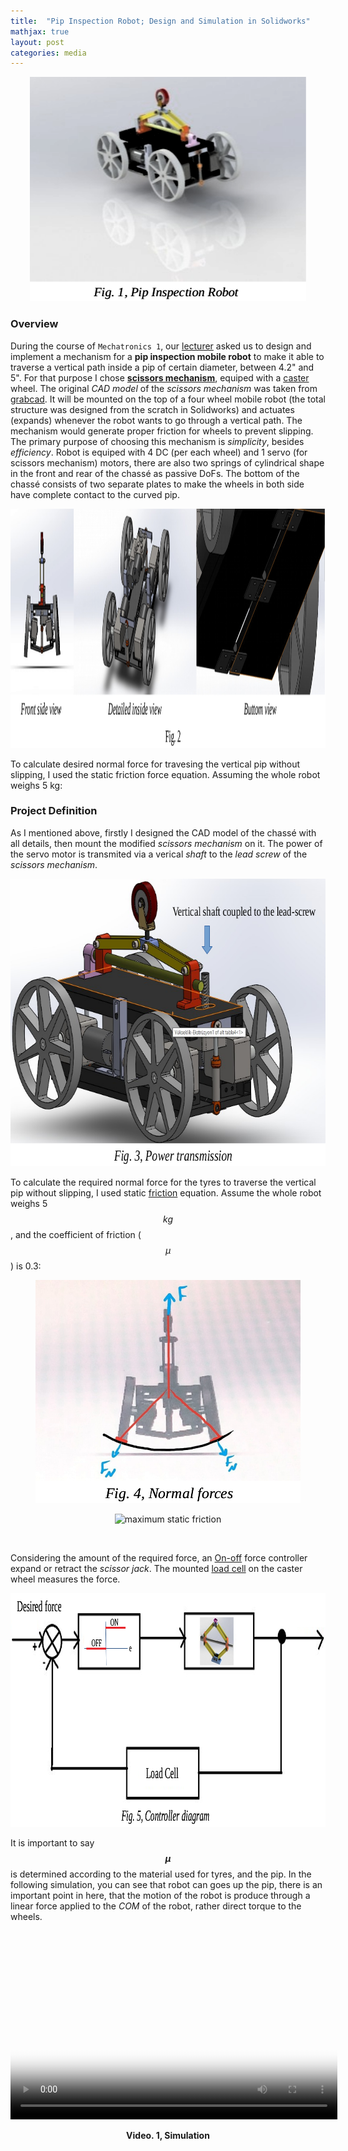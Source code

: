 ```yaml
---
title:  "Pip Inspection Robot; Design and Simulation in Solidworks"
mathjax: true
layout: post
categories: media
---
```


<p style="text-align:center;">
    <img width="442" height="359" src="/img/pip_inspection_robot/pip_inspection_robot.png" alt="Pip-Inspection robot">
</p>

### Overview

During the course of `Mechatronics 1`, our [lecturer](https://profile.ut.ac.ir/en/~hrhadi/courses) asked us to design and implement a mechanism for a __pip inspection mobile robot__ to make it able to traverse a vertical path inside a pip of certain diameter, between 4.2" and 5". For that purpose I chose [__scissors mechanism__](https://en.wikipedia.org/wiki/Scissors_mechanism), equiped with a [caster](https://en.wikipedia.org/wiki/Caster) wheel. The original _CAD model_ of the _scissors mechanism_ was taken from [grabcad](https://grabcad.com/library). It will be mounted on the top of a four wheel mobile robot (the total structure was designed from the scratch in Solidworks) and actuates (expands) whenever the robot wants to go through a vertical path. The mechanism would generate proper friction for wheels to prevent slipping. The primary purpose of choosing this mechanism is _simplicity_, besides _efficiency_. Robot is equiped with 4 DC (per each wheel) and 1 servo (for scissors mechanism) motors, there are also two springs of cylindrical shape in the front and rear of the chassé as passive DoFs. The bottom of the chassé consists of two separate plates to make the wheels in both side have complete contact to the curved pip.

<p style="text-align:center;">
    <img width="1310" height="383" src="/img/pip_inspection_robot/detailed_views.png" alt="detailed view">
</p>

To calculate desired normal force for travesing the vertical pip without slipping, I used the static friction force equation. Assuming the whole robot weighs 5 kg:

### Project Definition

As I mentioned above, firstly I designed the CAD model of the chassé with all details, then mount the modified _scissors mechanism_ on it. The power of the servo motor is transmited via a verical _shaft_ to the _lead screw_ of the _scissors mechanism_.

<p style="text-align:center;">
    <img width="708" height="460" src="/img/pip_inspection_robot/power_transmission.png" alt="power transmission">
</p>

To calculate the required normal force for the tyres to traverse the vertical pip without slipping, I used static [friction](https://en.wikipedia.org/wiki/Friction) equation. Assume the whole robot weighs 5 $$kg$$, and the coefficient of friction ($$\mu$$) is 0.3:

<p style="text-align:center;">
    <img width="424" height="357" src="/img/pip_inspection_robot/normal_forces.png" alt="normal forces">
</p>

<p style="text-align:center;">
    <img src="https://latex.codecogs.com/svg.image?F_{max}=\mu&space;N;&space;\mathbf{(1)}" title="maximum static friction" />
</p>

<p style="text-align:center;">
    <img src="https://latex.codecogs.com/svg.image?N_{caster}=166.7&space;(N)" title="" />
</p>

Considering the amount of the required force, an [On-off](https://en.wikipedia.org/wiki/Bang%E2%80%93bang_control) force controller expand or retract the _scissor jack_. The mounted [load cell](https://en.wikipedia.org/wiki/Load_cell) on the caster wheel measures the force.

<p style="text-align:center;">
    <img width="937" height="374" src="/img/pip_inspection_robot/controller_diagram.png" alt="controller diagram">
</p>

It is important to say __$$\mu$$__ is determined according to the material used for tyres, and the pip. In the following simulation, you can see that robot can goes up the pip, there is an important point in here, that the motion of the robot is produce through a linear force applied to the _COM_ of the robot, rather direct torque to the wheels.
    
<p style="text-align:center;">
   <video width="523" height="302" poster="/img/pip_inspection_robot/simulation_poster.png" controls>
      <source src="/videos/pip_inspection_robot/pip_inspection_simulation.mp4" type="video/mp4">
      Your browser does not support the video tag.
      <p style="text-align:center;">
        <b> Video. 1, Simulation </b>
      </p>
   </video>
</p>
